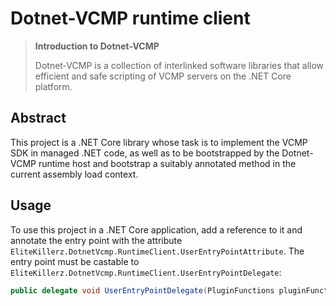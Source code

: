 # Dotnet-VCMP runtime client

> **Introduction to Dotnet-VCMP**
> 
> Dotnet-VCMP is a collection of interlinked software libraries that allow efficient and safe scripting of VCMP servers on the .NET Core platform.

## Abstract

This project is a .NET Core library whose task is to implement the VCMP SDK in managed .NET code, as well as to be bootstrapped by the Dotnet-VCMP runtime host and bootstrap a suitably annotated method in the current assembly load context.

## Usage

To use this project in a .NET Core application, add a reference to it and annotate the entry point with the attribute `EliteKillerz.DotnetVcmp.RuntimeClient.UserEntryPointAttribute`. The entry point must be castable to `EliteKillerz.DotnetVcmp.RuntimeClient.UserEntryPointDelegate`:

```csharp
public delegate void UserEntryPointDelegate(PluginFunctions pluginFunctions, ref PluginEvents pluginEvents);
```

# 
